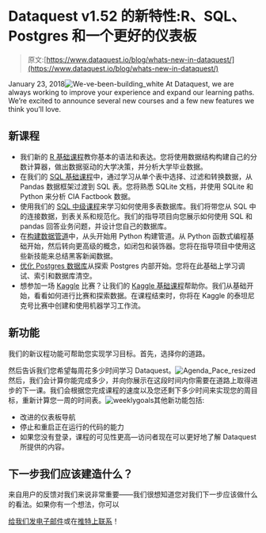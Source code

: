 # Dataquest v1.52 的新特性:R、SQL、Postgres 和一个更好的仪表板

> 原文:[https://www.dataquest.io/blog/whats-new-in-dataquest/](https://www.dataquest.io/blog/whats-new-in-dataquest/)

January 23, 2018![We-ve-been-building_white](../Images/1b3c299fe5165834495e67b30b6b5c33.png) At Dataquest, we are always working to improve your experience and expand our learning paths. We’re excited to announce several new courses and a few new features we think you’ll love.

## 新课程

*   我们新的 [R 基础课程](https://www.dataquest.io/course/introduction-to-data-analysis-in-r/)教你基本的语法和表达。您将使用数据结构构建自己的分数计算器，做出数据驱动的大学决策，并分析大学毕业数据。
*   在我们的 [SQL 基础课程](https://www.dataquest.io/path/sql-skills/)中，通过学习从单个表中选择、过滤和转换数据，从 Pandas 数据框架过渡到 SQL 表。您将熟悉 SQLite 文档，并使用 SQLite 和 Python 来分析 CIA Factbook 数据。
*   使用我们的 [SQL 中级课程](https://www.dataquest.io/course/sql-joins-relations/)来学习如何使用多表数据库。我们将带您从 SQL 中的连接数据，到表关系和规范化。我们的指导项目向您展示如何使用 SQL 和 pandas 回答业务问题，并设计您自己的数据库。
*   在[构建数据管道](https://www.dataquest.io/course/building-a-data-pipeline/)中，从头开始用 Python 构建管道。从 Python 函数式编程基础开始，然后转向更高级的概念，如闭包和装饰器。您将在指导项目中使用这些新技能来总结黑客新闻数据。
*   [优化 Postgres 数据库](https://www.dataquest.io/course/optimizing-postgres-databases-data-engineering)从探索 Postgres 内部开始。您将在此基础上学习调试、索引和数据库清空。
*   想参加一场 [Kaggle](https://www.kaggle.com/) 比赛？让我们的 [Kaggle 基础课程](https://www.dataquest.io/course/kaggle-fundamentals)帮助你。我们从基础开始，看看如何进行比赛和探索数据。在课程结束时，你将在 Kaggle 的泰坦尼克号比赛中创建和使用机器学习工作流。

## 新功能

我们的新议程功能可帮助您实现学习目标。首先，选择你的道路。

然后告诉我们您希望每周花多少时间学习 Dataquest。![Agenda_Pace_resized](../Images/dcbf60b849edf08892a8842f8224d7a0.png)然后，我们会计算你能完成多少，并向你展示在这段时间内你需要在道路上取得进步的下一课。我们会根据您完成课程的速度以及您还剩下多少时间来实现您的周目标，重新计算您一周的时间表。![weeklygoals](../Images/316e97f33b2beeb795f95cf5933808a4.png)其他新功能包括:

*   改进的仪表板导航
*   停止和重启正在运行的代码的能力
*   如果您没有登录，课程的可见性更高—访问者现在可以更好地了解 Dataquest 所提供的内容。

## 下一步我们应该建造什么？

来自用户的反馈对我们来说非常重要——我们很想知道您对我们下一步应该做什么的看法。如果你有一个想法，你可以

[给我们发电子邮件](/cdn-cgi/l/email-protection#fe969b929291be9a9f8a9f8f8b9b8d8ad09791)或在[推特上联系](https://www.twitter.com/dataquestio)！